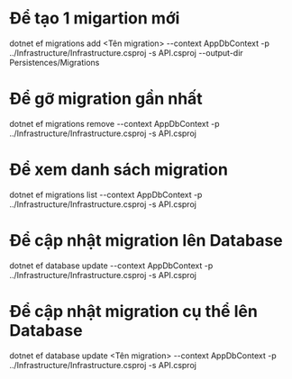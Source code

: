# Để tạo 1 migartion mới

dotnet ef migrations add <Tên migration> --context AppDbContext -p ../Infrastructure/Infrastructure.csproj -s API.csproj --output-dir Persistences/Migrations

# Để gỡ migration gần nhất

dotnet ef migrations remove --context AppDbContext -p ../Infrastructure/Infrastructure.csproj -s API.csproj

# Để xem danh sách migration

dotnet ef migrations list --context AppDbContext -p ../Infrastructure/Infrastructure.csproj -s API.csproj

# Để cập nhật migration lên Database 

dotnet ef database update --context AppDbContext -p ../Infrastructure/Infrastructure.csproj -s API.csproj

# Để cập nhật migration cụ thể lên Database 

dotnet ef database update <Tên migration> --context AppDbContext -p ../Infrastructure/Infrastructure.csproj -s API.csproj